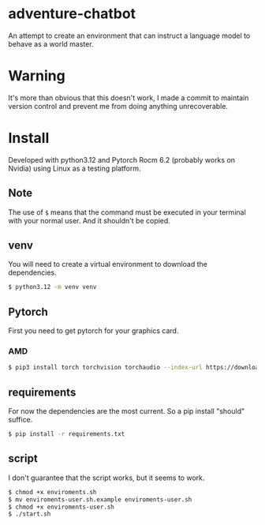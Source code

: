 # adventure-chatbot
An attempt to create an environment that can instruct a language model to behave as a world master.

# Warning 
It's more than obvious that this doesn't work, I made a commit to maintain version control and prevent me from doing anything unrecoverable.

# Install
Developed with python3.12 and Pytorch Rocm 6.2 (probably works on Nvidia) using Linux as a testing platform.

## Note
The use of `$` means that the command must be executed in your terminal with your normal user. And it shouldn't be copied.

## venv
You will need to create a virtual environment to download the dependencies.
```sh
$ python3.12 -m venv venv
```

## Pytorch
First you need to get pytorch for your graphics card.

### AMD
```sh
$ pip3 install torch torchvision torchaudio --index-url https://download.pytorch.org/whl/rocm6.2
```

## requirements
For now the dependencies are the most current. So a pip install "should" suffice.
```sh
$ pip install -r requirements.txt
```

## script
I don't guarantee that the script works, but it seems to work.

```sh
$ chmod +x enviroments.sh
$ mv enviroments-user.sh.example enviroments-user.sh
$ chmod +x enviroments-user.sh
$ ./start.sh
```